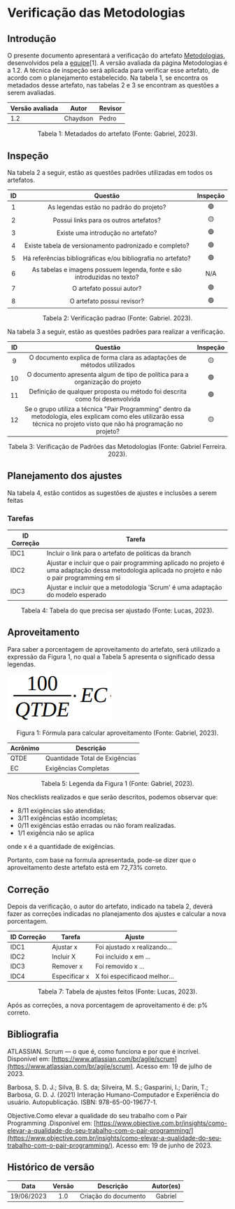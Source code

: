 # Verificação das Metodologias

## Introdução

O presente documento apresentará a verificação do artefato [Metodologias](https://interacao-humano-computador.github.io/2023.1-Wikipedia/politicas/metodologias/), desenvolvidos pela a [equipe](https://interacao-humano-computador.github.io/2023.1-Wikipedia/)[1]. A versão avaliada da página Metodologias é a 1.2. A técnica de inspeção será aplicada para verificar esse artefato, de acordo com o planejamento estabelecido. Na tabela 1, se encontra os metadados desse artefato, nas tabelas 2 e 3 se encontram as questões a serem avaliadas.

<center>

| Versão avaliada | Autor    | Revisor |
| ---------------- | -------- | ------- |
| 1.2              | Chaydson | Pedro   |

</center>

<div style="text-align: center">
<p> Tabela 1: Metadados do artefato (Fonte: Gabriel, 2023). </p>
</div>

## Inspeção

Na tabela 2 a seguir, estão as questões padrões utilizadas em todos os artefatos.

| ID |                                 Questão                                 | Inspeção |
| :-: | :-----------------------------------------------------------------------: | :--------: |
| 1 |                 As legendas estão no padrão do projeto?                 |     🟢     |
| 2 |                  Possui links para os outros artefatos?                  |     🟡     |
| 3 |                   Existe uma introdução no artefato?                   |     🟢     |
| 4 |          Existe tabela de versionamento padronizado e completo?          |     🟢     |
| 5 |      Há referências bibliográficas e/ou bibliografia no artefato?      |     🟢     |
| 6 | As tabelas e imagens possuem legenda, fonte e são introduzidas no texto? |    N/A    |
| 7 |                         O artefato possui autor?                         |     🟢     |
| 8 |                        O artefato possui revisor?                        |     🟢     |

<div style="text-align: center">
    <p> Tabela 2: Verificação padrao (Fonte: Gabriel. 2023).</p>
</div>

Na tabela 3 a seguir, estão as questões padrões para realizar a verificação.

| ID |                                                                                     Questão                                                                                     | Inspeção |
| :-: | :-------------------------------------------------------------------------------------------------------------------------------------------------------------------------------: | :--------: |
| 9 |                                                     O documento explica de forma clara as adaptações de métodos utilizados                                                     |     🟡     |
| 10 |                                                 O documento apresenta algum de tipo de política para a organização do projeto                                                 |     🟢     |
| 11 |                                                  Definição de qualquer proposta ou método foi descrita como foi desenvolvida                                                  |     🟢     |
| 12 | Se o grupo utiliza a técnica "Pair Programming" dentro da metodologia, eles explicam como eles utilizarão essa técnica no projeto visto que não há programação no projeto? |     🟡     |

<div style="text-align: center">
    <p> Tabela 3: Verificação de Padrões das Metodologias (Fonte: Gabriel Ferreira. 2023).</p>
</div>

## Planejamento dos ajustes

Na tabela 4, estão contidos as sugestões de ajustes e inclusões a serem feitas

### Tarefas

| ID Correção | Tarefa                                                                                                                                                 |
| ------------- | ------------------------------------------------------------------------------------------------------------------------------------------------------ |
| IDC1          | Incluir o link para o artefato de politicas da branch                                                                                                  |
| IDC2          | Ajustar e incluir que o pair programming aplicado no projeto é uma adaptação dessa metodologia aplicada no projeto e não o pair programming em si |
| IDC3          | Ajustar e incluir que a metodologia 'Scrum' é uma adaptação do modelo esperado                                                                     |

<div style="text-align: center">
<p> Tabela 4: Tabela do que precisa ser ajustado (Fonte: Lucas, 2023). </p>
</div>

## Aproveitamento

Para saber a porcentagem de aproveitamento do artefato, será utilizado a expressão da Figura 1, no qual a Tabela 5 apresenta o significado dessa legendas.

<img src="../../../images/formulaCalculoAproveitamento.png"  alt="legenda da fórmula da figura 1"/>
<div style="text-align: center">

<p> Figura 1: Fórmula para calcular aproveitamento (Fonte: Gabriel, 2023). </p>
</div>

| Acrônimo | Descrição                     |
| --------- | ------------------------------- |
| QTDE      | Quantidade Total de Exigências |
| EC        | Exigências Completas           |

<div style="text-align: center">
<p> Tabela 5: Legenda da Figura 1 (Fonte: Gabriel, 2023). </p>
</div>

Nos checklists realizados e que serão descritos, podemos observar que:

- 8/11 exigências são atendidas;
- 3/11 exigências estão incompletas;
- 0/11 exigências estão erradas ou não foram realizadas.
- 1/1 exigência não se aplica

onde x é a quantidade de exigências.

Portanto, com base na formula apresentada, pode-se dizer que o aproveitamento deste artefato está em 72,73% correto.

## Correção

Depois da verificação, o autor do artefato, indicado na tabela 2, deverá fazer as correções indicadas no planejamento dos ajustes e calcular a nova porcentagem.

| ID Correção | Tarefa         | Ajuste                       |
| ------------- | -------------- | ---------------------------- |
| IDC1          | Ajustar x      | Foi ajustado x realizando... |
| IDC2          | Incluir X      | Foi incluido x em ...        |
| IDC3          | Remover x      | Foi removido x ...           |
| IDC4          | Especificar x | X foi especificaod melhor... |

<div style="text-align: center">
<p> Tabela 7: Tabela de ajustes feitos (Fonte: Lucas, 2023). </p>
</div>

Após as correções, a nova porcentagem de aproveitamento é de: p% correto.

## Bibliografia

ATLASSIAN. Scrum — o que é, como funciona e por que é incrível. Disponível em: [https://www.atlassian.com/br/agile/scrum](https://www.atlassian.com/br/agile/scrum). Acesso em: 19 de julho de 2023.

Barbosa, S. D. J.; Silva, B. S. da; Silveira, M. S.; Gasparini, I.; Darin, T.; Barbosa, G. D. J. (2021) Interação Humano-Computador e Experiência do usuário. Autopublicação. ISBN: 978-65-00-19677-1.

Objective.Como elevar a qualidade do seu trabalho com o Pair Programming .Disponível em: [https://www.objective.com.br/insights/como-elevar-a-qualidade-do-seu-trabalho-com-o-pair-programming/](https://www.objective.com.br/insights/como-elevar-a-qualidade-do-seu-trabalho-com-o-pair-programming/). Acesso em: 19 de junho de 2023.

## Histórico de versão

|    Data    | Versão |      Descrição      | Autor(es) |
| :--------: | :-----: | :--------------------: | :-------: |
| 19/06/2023 |   1.0   | Criação do documento |  Gabriel  |
